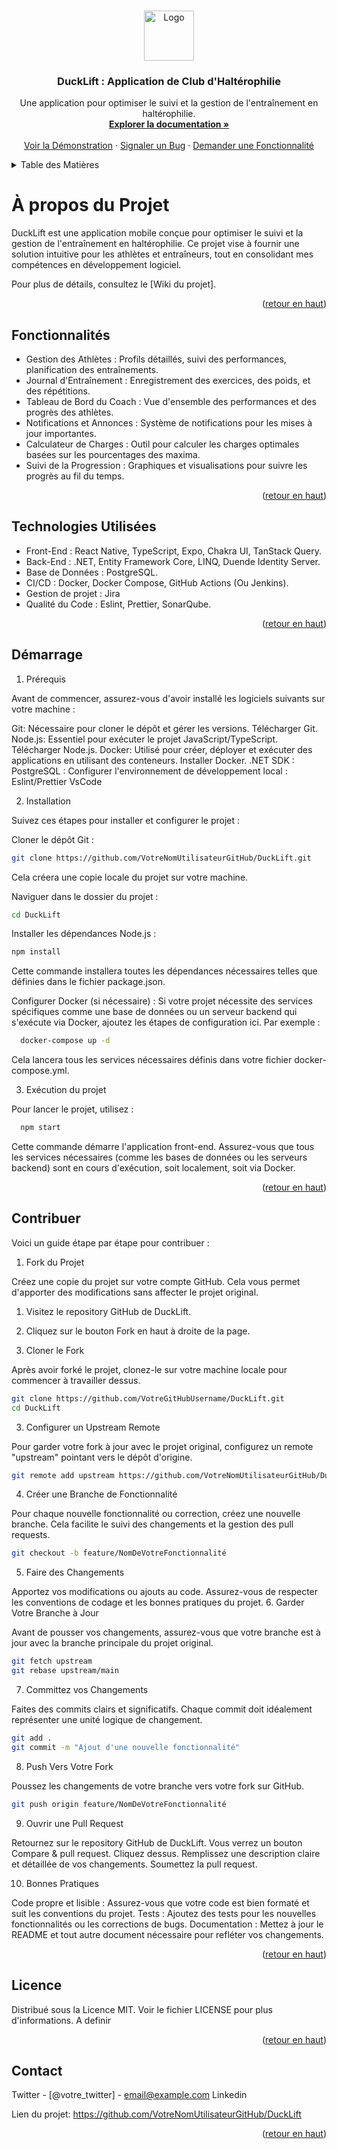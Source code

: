 <a name="readme-top"></a>

<!-- LOGO DU PROJET -->
<br />
<div align="center">
  <a href="https://github.com/VotreNomUtilisateurGitHub/DuckLift">
    <img src="chemin-vers-votre-logo-si-disponible" alt="Logo" width="80" height="80">
  </a>
<h3 align="center">DuckLift : Application de Club d'Haltérophilie</h3>
  <p align="center">
    Une application pour optimiser le suivi et la gestion de l'entraînement en haltérophilie.
    <br />
    <a href="https://github.com/VotreNomUtilisateurGitHub/DuckLift"><strong>Explorer la documentation »</strong></a>
    <br />
    <br />
    <a href="votre-url-de-demo-si-disponible">Voir la Démonstration</a>
    ·
    <a href="https://github.com/VotreNomUtilisateurGitHub/DuckLift/issues">Signaler un Bug</a>
    ·
    <a href="https://github.com/VotreNomUtilisateurGitHub/DuckLift/pulls">Demander une Fonctionnalité</a>
  </p>
</div>

<!-- TABLE DES MATIÈRES -->
<details>
  <summary>Table des Matières</summary>
  <ol>
    <li><a href="#description-du-projet">A propos du projet</a></li>
    <li><a href="#fonctionnalites">Fonctionnalités</a></li>
    <li><a href="#technologies-utilisees">Technologies Utilisées</a></li>
    <li><a href="#demarrage">Démarrage</a></li>
    <li><a href="#contribuer">Contribuer</a></li>
    <li><a href="#licence">Licence</a></li>
    <li><a href="#contact">Contact</a></li>
    <!-- Ajoutez d'autres sections selon vos besoins -->
  </ol>
</details>

<!-- A PROPOS DU PROJET -->
<p id="description-du-projet"></p>

# À propos du Projet

DuckLift est une application mobile conçue pour optimiser le suivi et la gestion de l'entraînement en haltérophilie. Ce projet vise à fournir une solution intuitive pour les athlètes et entraîneurs, tout en consolidant mes compétences en développement logiciel.

Pour plus de détails, consultez le [Wiki du projet].

<p align="right">(<a href="#readme-top">retour en haut</a>)</p>

<!-- FONCTIONNALITES -->
<p id="fonctionnalites"></p>

## Fonctionnalités

  - Gestion des Athlètes : Profils détaillés, suivi des performances, planification des entraînements.
  - Journal d'Entraînement : Enregistrement des exercices, des poids, et des répétitions.
  - Tableau de Bord du Coach : Vue d'ensemble des performances et des progrès des athlètes.
  - Notifications et Annonces : Système de notifications pour les mises à jour importantes.
  - Calculateur de Charges : Outil pour calculer les charges optimales basées sur les pourcentages des maxima.
  - Suivi de la Progression : Graphiques et visualisations pour suivre les progrès au fil du temps.

<p align="right">(<a href="#readme-top">retour en haut</a>)</p>

<!-- TECHNOLOGIES UTILISEES -->
<p id="technologies-utilisees"></p>

## Technologies Utilisées

- Front-End : React Native, TypeScript, Expo, Chakra UI, TanStack Query.
- Back-End : .NET, Entity Framework Core, LINQ, Duende Identity Server.
- Base de Données : PostgreSQL.
- CI/CD : Docker, Docker Compose, GitHub Actions (Ou Jenkins).
- Gestion de projet : Jira
- Qualité du Code : Eslint, Prettier, SonarQube.

<p align="right">(<a href="#readme-top">retour en haut</a>)</p>

<!-- DEMARRAGE -->
<p id="demarrage"></p>

## Démarrage

1. Prérequis

Avant de commencer, assurez-vous d'avoir installé les logiciels suivants sur votre machine :

  Git: Nécessaire pour cloner le dépôt et gérer les versions. Télécharger Git.
  Node.js: Essentiel pour exécuter le projet JavaScript/TypeScript. Télécharger Node.js.
  Docker: Utilisé pour créer, déployer et exécuter des applications en utilisant des conteneurs. Installer Docker.
  .NET SDK :
  PostgreSQL : 
  Configurer l'environnement de développement local : Eslint/Prettier VsCode

2. Installation

Suivez ces étapes pour installer et configurer le projet :

  Cloner le dépôt Git :

```bash
git clone https://github.com/VotreNomUtilisateurGitHub/DuckLift.git
```

Cela créera une copie locale du projet sur votre machine.

Naviguer dans le dossier du projet :

```bash
cd DuckLift
```

Installer les dépendances Node.js :

```bash
npm install
```

Cette commande installera toutes les dépendances nécessaires telles que définies dans le fichier package.json.

Configurer Docker (si nécessaire) :
Si votre projet nécessite des services spécifiques comme une base de données ou un serveur backend qui s'exécute via Docker, ajoutez les étapes de configuration ici. Par exemple :

```bash
  docker-compose up -d
```

Cela lancera tous les services nécessaires définis dans votre fichier docker-compose.yml.

3. Exécution du projet

Pour lancer le projet, utilisez :

```bash
  npm start
```

Cette commande démarre l'application front-end. Assurez-vous que tous les services nécessaires (comme les bases de données ou les serveurs backend) sont en cours d'exécution, soit localement, soit via Docker.

<p align="right">(<a href="#readme-top">retour en haut</a>)</p>

<!-- CONTRIBUER -->
<p id="contribuer"></p>

## Contribuer

Voici un guide étape par étape pour contribuer :

1. Fork du Projet

Créez une copie du projet sur votre compte GitHub. Cela vous permet d'apporter des modifications sans affecter le projet original.

  1. Visitez le repository GitHub de DuckLift.
  2. Cliquez sur le bouton Fork en haut à droite de la page.

2. Cloner le Fork

Après avoir forké le projet, clonez-le sur votre machine locale pour commencer à travailler dessus.


```bash
git clone https://github.com/VotreGitHubUsername/DuckLift.git
cd DuckLift
```

3. Configurer un Upstream Remote

Pour garder votre fork à jour avec le projet original, configurez un remote "upstream" pointant vers le dépôt d'origine.

```bash
git remote add upstream https://github.com/VotreNomUtilisateurGitHub/DuckLift.git
```

4. Créer une Branche de Fonctionnalité

Pour chaque nouvelle fonctionnalité ou correction, créez une nouvelle branche. Cela facilite le suivi des changements et la gestion des pull requests.

```bash
git checkout -b feature/NomDeVotreFonctionnalité
```

5. Faire des Changements

Apportez vos modifications ou ajouts au code. Assurez-vous de respecter les conventions de codage et les bonnes pratiques du projet.
6. Garder Votre Branche à Jour

Avant de pousser vos changements, assurez-vous que votre branche est à jour avec la branche principale du projet original.


```bash
git fetch upstream
git rebase upstream/main
```

7. Committez vos Changements

Faites des commits clairs et significatifs. Chaque commit doit idéalement représenter une unité logique de changement.

```bash
git add .
git commit -m "Ajout d'une nouvelle fonctionnalité"
```

8. Push Vers Votre Fork

Poussez les changements de votre branche vers votre fork sur GitHub.

```bash
git push origin feature/NomDeVotreFonctionnalité
```

9. Ouvrir une Pull Request

  Retournez sur le repository GitHub de DuckLift.
  Vous verrez un bouton Compare & pull request. Cliquez dessus.
  Remplissez une description claire et détaillée de vos changements.
  Soumettez la pull request.

10. Bonnes Pratiques

  Code propre et lisible : Assurez-vous que votre code est bien formaté et suit les conventions du projet.
  Tests : Ajoutez des tests pour les nouvelles fonctionnalités ou les corrections de bugs.
  Documentation : Mettez à jour le README et tout autre document nécessaire pour refléter vos changements.

<p align="right">(<a href="#readme-top">retour en haut</a>)</p>

<!-- LICENCE -->
<p id="licence"></p>

## Licence

Distribué sous la Licence MIT. Voir le fichier LICENSE pour plus d'informations. A definir
<p align="right">(<a href="#readme-top">retour en haut</a>)</p>

<!-- CONTACT -->
<p id="contact"></p>

## Contact

Twitter - [@votre_twitter] - email@example.com
Linkedin 

Lien du projet: https://github.com/VotreNomUtilisateurGitHub/DuckLift
<p align="right">(<a href="#readme-top">retour en haut</a>)</p>
